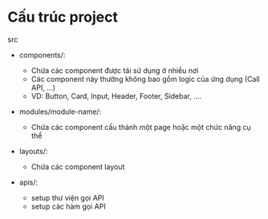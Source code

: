 # Cấu trúc project

src

- components/:

  - Chứa các component được tái sử dụng ở nhiều nơi
  - Các component này thường không bao gồm logic của ứng dụng (Call API, ...)
  - VD: Button, Card, Input, Header, Footer, Sidebar, ....

- modules/module-name/:

  - Chứa các component cấu thành một page hoặc một chức năng cụ thể

- layouts/:

  - Chứa các component layout

- apis/:
  - setup thư viện gọi API
  - setup các hàm gọi API
